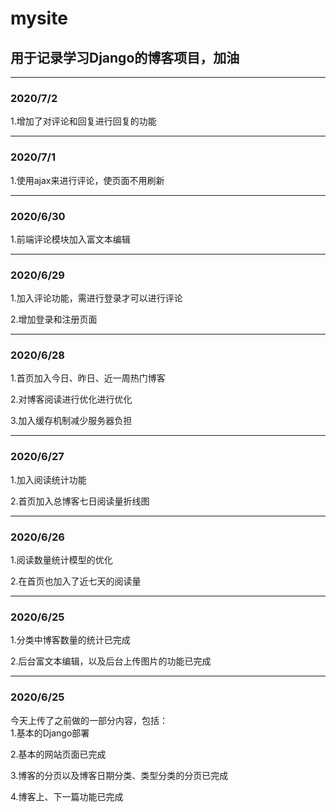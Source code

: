 # mysite 

## 用于记录学习Django的博客项目，加油

---

### 2020/7/2

1.增加了对评论和回复进行回复的功能

---

### 2020/7/1

1.使用ajax来进行评论，使页面不用刷新

---

### 2020/6/30

1.前端评论模块加入富文本编辑

---

### 2020/6/29

1.加入评论功能，需进行登录才可以进行评论

2.增加登录和注册页面

---

### 2020/6/28

1.首页加入今日、昨日、近一周热门博客

2.对博客阅读进行优化进行优化

3.加入缓存机制减少服务器负担

---

### 2020/6/27

1.加入阅读统计功能

2.首页加入总博客七日阅读量折线图

---

### 2020/6/26

1.阅读数量统计模型的优化

2.在首页也加入了近七天的阅读量

---
### 2020/6/25
1.分类中博客数量的统计已完成

2.后台富文本编辑，以及后台上传图片的功能已完成

---
### 2020/6/25  
今天上传了之前做的一部分内容，包括：  
1.基本的Django部署

2.基本的网站页面已完成

3.博客的分页以及博客日期分类、类型分类的分页已完成

4.博客上、下一篇功能已完成



